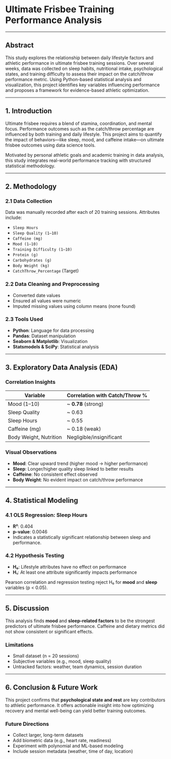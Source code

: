 # Ultimate Frisbee Training Performance Analysis


---

## Abstract

This study explores the relationship between daily lifestyle factors and athletic performance in ultimate frisbee training sessions. Over several weeks, data was collected on sleep habits, nutritional intake, psychological states, and training difficulty to assess their impact on the catch/throw performance metric. Using Python-based statistical analysis and visualization, this project identifies key variables influencing performance and proposes a framework for evidence-based athletic optimization.

---

## 1. Introduction

Ultimate frisbee requires a blend of stamina, coordination, and mental focus. Performance outcomes such as the catch/throw percentage are influenced by both training and daily lifestyle. This project aims to quantify the impact of behaviors—like sleep, mood, and caffeine intake—on ultimate frisbee outcomes using data science tools.

Motivated by personal athletic goals and academic training in data analysis, this study integrates real-world performance tracking with structured statistical methodology.

---

## 2. Methodology

### 2.1 Data Collection

Data was manually recorded after each of 20 training sessions. Attributes include:

- `Sleep Hours`  
- `Sleep Quality (1–10)`  
- `Caffeine (mg)`  
- `Mood (1–10)`  
- `Training Difficulty (1–10)`  
- `Protein (g)`  
- `Carbohydrates (g)`  
- `Body Weight (kg)`  
- `CatchThrow_Percentage` (Target)

### 2.2 Data Cleaning and Preprocessing

- Converted date values
- Ensured all values were numeric
- Imputed missing values using column means (none found)

### 2.3 Tools Used

- **Python**: Language for data processing  
- **Pandas**: Dataset manipulation  
- **Seaborn & Matplotlib**: Visualization  
- **Statsmodels & SciPy**: Statistical analysis

---

## 3. Exploratory Data Analysis (EDA)

### Correlation Insights

| Variable              | Correlation with Catch/Throw % |
|-----------------------|-------------------------------|
| Mood (1–10)           | ~ **0.78** (strong)           |
| Sleep Quality         | ~ 0.63                        |
| Sleep Hours           | ~ 0.55                        |
| Caffeine (mg)         | ~ 0.18 (weak)                 |
| Body Weight, Nutrition| Negligible/insignificant      |

### Visual Observations

- **Mood**: Clear upward trend (higher mood → higher performance)
- **Sleep**: Longer/higher quality sleep linked to better results
- **Caffeine**: No consistent effect observed
- **Body Weight**: No evident impact on catch/throw performance

---

## 4. Statistical Modeling

### 4.1 OLS Regression: Sleep Hours

- **R²**: 0.404  
- **p-value**: 0.0046  
- Indicates a statistically significant relationship between sleep and performance.

### 4.2 Hypothesis Testing

- **H₀**: Lifestyle attributes have no effect on performance  
- **H₁**: At least one attribute significantly impacts performance  

Pearson correlation and regression testing reject H₀ for **mood** and **sleep** variables (p < 0.05).

---

## 5. Discussion

This analysis finds **mood** and **sleep-related factors** to be the strongest predictors of ultimate frisbee performance. Caffeine and dietary metrics did not show consistent or significant effects.

### Limitations

- Small dataset (n = 20 sessions)
- Subjective variables (e.g., mood, sleep quality)
- Untracked factors: weather, team dynamics, session duration

---

## 6. Conclusion & Future Work

This project confirms that **psychological state and rest** are key contributors to athletic performance. It offers actionable insight into how optimizing recovery and mental well-being can yield better training outcomes.

### Future Directions

- Collect larger, long-term datasets  
- Add biometric data (e.g., heart rate, readiness)  
- Experiment with polynomial and ML-based modeling  
- Include session metadata (weather, time of day, location)

